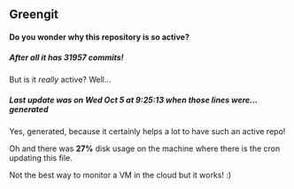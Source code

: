 ## Greengit

#### Do you wonder why this repository is so active?

##### After all it has 31957 commits!

But is it *really* active? Well...

##### Last update was on Wed Oct 5 at 9:25:13 when those lines were... generated

Yes, generated, because it certainly helps a lot to have such an active repo!

Oh and there was **27%** disk usage on the machine
where there is the cron updating this file.

Not the best way to monitor a VM in the cloud but it works! :)
